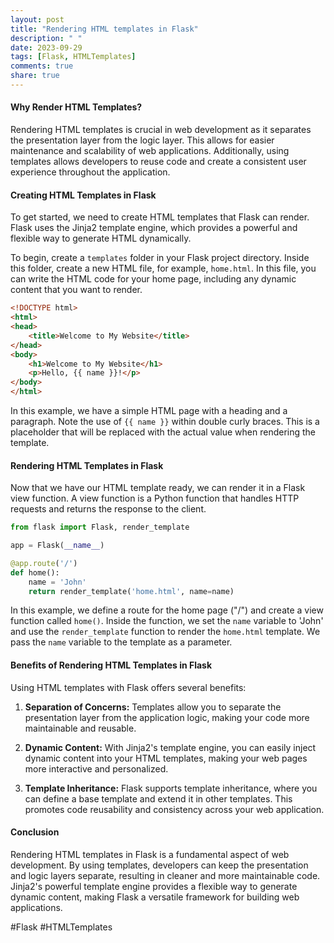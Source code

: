 ```yaml
---
layout: post
title: "Rendering HTML templates in Flask"
description: " "
date: 2023-09-29
tags: [Flask, HTMLTemplates]
comments: true
share: true
---
```


#### Why Render HTML Templates?

Rendering HTML templates is crucial in web development as it separates the presentation layer from the logic layer. This allows for easier maintenance and scalability of web applications. Additionally, using templates allows developers to reuse code and create a consistent user experience throughout the application.

#### Creating HTML Templates in Flask

To get started, we need to create HTML templates that Flask can render. Flask uses the Jinja2 template engine, which provides a powerful and flexible way to generate HTML dynamically.

To begin, create a `templates` folder in your Flask project directory. Inside this folder, create a new HTML file, for example, `home.html`. In this file, you can write the HTML code for your home page, including any dynamic content that you want to render.

```html
<!DOCTYPE html>
<html>
<head>
    <title>Welcome to My Website</title>
</head>
<body>
    <h1>Welcome to My Website</h1>
    <p>Hello, {{ name }}!</p>
</body>
</html>
```

In this example, we have a simple HTML page with a heading and a paragraph. Note the use of `{{ name }}` within double curly braces. This is a placeholder that will be replaced with the actual value when rendering the template.

#### Rendering HTML Templates in Flask

Now that we have our HTML template ready, we can render it in a Flask view function. A view function is a Python function that handles HTTP requests and returns the response to the client.

```python
from flask import Flask, render_template

app = Flask(__name__)

@app.route('/')
def home():
    name = 'John'
    return render_template('home.html', name=name)
```

In this example, we define a route for the home page ("/") and create a view function called `home()`. Inside the function, we set the `name` variable to 'John' and use the `render_template` function to render the `home.html` template. We pass the `name` variable to the template as a parameter.

#### Benefits of Rendering HTML Templates in Flask

Using HTML templates with Flask offers several benefits:

1. **Separation of Concerns:** Templates allow you to separate the presentation layer from the application logic, making your code more maintainable and reusable.

2. **Dynamic Content:** With Jinja2's template engine, you can easily inject dynamic content into your HTML templates, making your web pages more interactive and personalized.

3. **Template Inheritance:** Flask supports template inheritance, where you can define a base template and extend it in other templates. This promotes code reusability and consistency across your web application.

#### Conclusion

Rendering HTML templates in Flask is a fundamental aspect of web development. By using templates, developers can keep the presentation and logic layers separate, resulting in cleaner and more maintainable code. Jinja2's powerful template engine provides a flexible way to generate dynamic content, making Flask a versatile framework for building web applications.

#Flask #HTMLTemplates